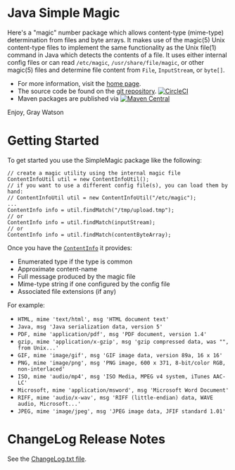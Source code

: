 Java Simple Magic
=================

Here's a "magic" number package  which allows content-type (mime-type) determination from files and byte arrays. It makes
use of the magic(5) Unix content-type files to implement the same functionality as the Unix file(1) command in Java which
detects the contents of a file. It uses either internal config files or can read ```/etc/magic```,
```/usr/share/file/magic```, or other magic(5) files and determine file content from ```File```, ```InputStream```, or
```byte[]```.

* For more information, visit the [home page](http://256stuff.com/sources/simplemagic/).
* The source code be found on the [git repository](https://github.com/j256/simplemagic).  [![CircleCI](https://circleci.com/gh/j256/simplemagic.svg?style=svg)](https://circleci.com/gh/j256/simplemagic)
* Maven packages are published via [![Maven Central](https://maven-badges.herokuapp.com/maven-central/com.j256.simplemagic/simplemagic/badge.svg?style=flat-square)](https://maven-badges.herokuapp.com/maven-central/com.j256.simplemagic/simplemagic/)

Enjoy, Gray Watson

# Getting Started

To get started you use the SimpleMagic package like the following:

	// create a magic utility using the internal magic file
	ContentInfoUtil util = new ContentInfoUtil();
	// if you want to use a different config file(s), you can load them by hand:
	// ContentInfoUtil util = new ContentInfoUtil("/etc/magic");
	...
	ContentInfo info = util.findMatch("/tmp/upload.tmp");
	// or
	ContentInfo info = util.findMatch(inputStream);
	// or
	ContentInfo info = util.findMatch(contentByteArray);

Once you have the [```ContentInfo```](https://github.com/j256/simplemagic/blob/master/src/main/java/com/j256/simplemagic/ContentInfo.java)
it provides:
 
* Enumerated type if the type is common
* Approximate content-name
* Full message produced by the magic file
* Mime-type string if one configured by the config file
* Associated file extensions (if any)

For example:

* ```HTML, mime 'text/html', msg 'HTML document text'```
* ```Java, msg 'Java serialization data, version 5'```
* ```PDF, mime 'application/pdf', msg 'PDF document, version 1.4'```
* ```gzip, mime 'application/x-gzip', msg 'gzip compressed data, was "", from Unix...'```
* ```GIF, mime 'image/gif', msg 'GIF image data, version 89a, 16 x 16'```
* ```PNG, mime 'image/png', msg 'PNG image, 600 x 371, 8-bit/color RGB, non-interlaced'```
* ```ISO, mime 'audio/mp4', msg 'ISO Media, MPEG v4 system, iTunes AAC-LC'```
* ```Microsoft, mime 'application/msword', msg 'Microsoft Word Document'```
* ```RIFF, mime 'audio/x-wav', msg 'RIFF (little-endian) data, WAVE audio, Microsoft...'```
* ```JPEG, mime 'image/jpeg', msg 'JPEG image data, JFIF standard 1.01'```

# ChangeLog Release Notes

See the [ChangeLog.txt file](src/main/javadoc/doc-files/changelog.txt).
